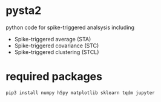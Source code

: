 # pysta2
python code for spike-triggered analsysis including
* Spike-triggered average (STA)
* Spike-triggered covariance (STC)
* Spike-triggered clustering (STCL)


# required packages
```
pip3 install numpy h5py matplotlib sklearn tqdm jupyter
```
